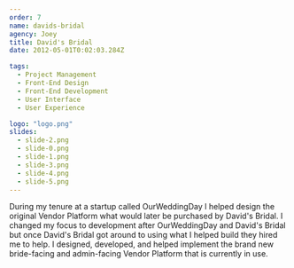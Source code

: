 ```yaml
---
order: 7
name: davids-bridal
agency: Joey
title: David's Bridal
date: 2012-05-01T0:02:03.284Z

tags:
  - Project Management
  - Front-End Design
  - Front-End Development
  - User Interface
  - User Experience

logo: "logo.png"
slides:
  - slide-2.png
  - slide-0.png
  - slide-1.png
  - slide-3.png
  - slide-4.png
  - slide-5.png
---
```

During my tenure at a startup called OurWeddingDay I helped design the original Vendor Platform what would later be purchased by David's Bridal. I changed my focus to development after OurWeddingDay and David's Bridal but once David's Bridal got around to using what I helped build they hired me to help. I designed, developed, and helped implement the brand new bride-facing and admin-facing Vendor Platform that is currently in use.
